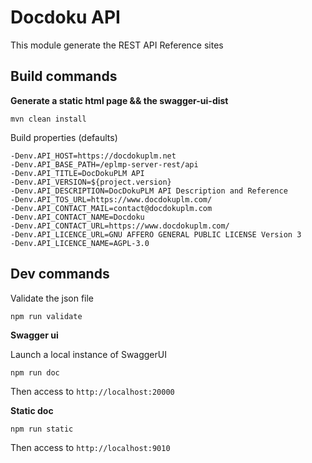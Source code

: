 # Docdoku API

This module generate the REST API Reference sites 

## Build commands

**Generate a static html page && the swagger-ui-dist**

    mvn clean install
    
Build properties (defaults)

    -Denv.API_HOST=https://docdokuplm.net
    -Denv.API_BASE_PATH=/eplmp-server-rest/api
    -Denv.API_TITLE=DocDokuPLM API
    -Denv.API_VERSION=${project.version}
    -Denv.API_DESCRIPTION=DocDokuPLM API Description and Reference
    -Denv.API_TOS_URL=https://www.docdokuplm.com/
    -Denv.API_CONTACT_MAIL=contact@docdokuplm.com
    -Denv.API_CONTACT_NAME=Docdoku
    -Denv.API_CONTACT_URL=https://www.docdokuplm.com/
    -Denv.API_LICENCE_URL=GNU AFFERO GENERAL PUBLIC LICENSE Version 3
    -Denv.API_LICENCE_NAME=AGPL-3.0
    
## Dev commands

Validate the json file

    npm run validate
    
**Swagger ui** 
  
Launch a local instance of SwaggerUI

    npm run doc
    
Then access to `http://localhost:20000`

**Static doc**

    npm run static
    
Then access to `http://localhost:9010`
